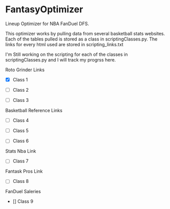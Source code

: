 # FantasyOptimizer
Lineup Optimizer for NBA FanDuel DFS. 


This optimizer works by pulling data from several basketball stats websites. Each of the tables pulled is stored as a class in scriptingClasses.py. The links for every html used are stored in scripting_links.txt



I'm Still working on the scripting for each of the classes in scriptingClasses.py and I will track my progrss here.

Roto Grinder Links
- [x] Class 1

- [ ] Class 2

- [ ] Class 3


Basketball Reference Links
- [ ] Class 4

- [ ] Class 5

- [ ] Class 6


Stats Nba Link
- [ ] Class 7


Fantask Pros Link
- [ ] Class 8

FanDuel Saleries
- [] Class 9
